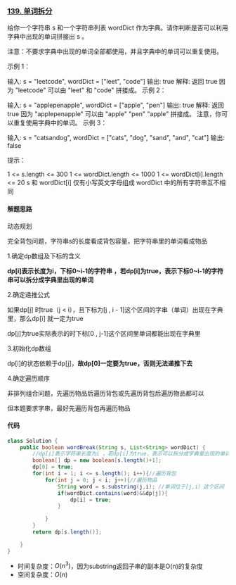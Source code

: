 ### [139. 单词拆分](https://leetcode.cn/problems/word-break/)

给你一个字符串 s 和一个字符串列表 wordDict 作为字典。请你判断是否可以利用字典中出现的单词拼接出 s 。

注意：不要求字典中出现的单词全部都使用，并且字典中的单词可以重复使用。

示例 1：

输入: s = "leetcode", wordDict = ["leet", "code"]
输出: true
解释: 返回 true 因为 "leetcode" 可以由 "leet" 和 "code" 拼接成。
示例 2：

输入: s = "applepenapple", wordDict = ["apple", "pen"]
输出: true
解释: 返回 true 因为 "applepenapple" 可以由 "apple" "pen" "apple" 拼接成。
     注意，你可以重复使用字典中的单词。
示例 3：

输入: s = "catsandog", wordDict = ["cats", "dog", "sand", "and", "cat"]
输出: false


提示：

1 <= s.length <= 300
1 <= wordDict.length <= 1000
1 <= wordDict[i].length <= 20
s 和 wordDict[i] 仅有小写英文字母组成
wordDict 中的所有字符串互不相同

#### 解题思路

动态规划

完全背包问题，字符串s的长度看成背包容量，把字符串里的单词看成物品

1.确定dp数组及下标的含义

**dp[i]表示长度为i，下标0~i-1的字符串 ，若dp[i]为true，表示下标0~i-1的字符串可以拆分成字典里出现的单词**

2.确定递推公式

如果dp[j] 时true（j < i），且下标为[j , i - 1]这个区间的字串（单词）出现在字典里，那么dp[i] 就一定为true

dp[j]为true实际表示的时下标[0 , j-1]这个区间里单词都能出现在字典里

3.初始化dp数组

dp[i]的状态依赖于dp[j]，**故dp[0]一定要为true，否则无法递推下去**

4.确定遍历顺序

非排列组合问题，先遍历物品后遍历背包或先遍历背包后遍历物品都可以

但本题要求字串，最好先遍历背包再遍历物品



#### 代码

```java
class Solution {
    public boolean wordBreak(String s, List<String> wordDict) {
        //dp[i]表示字符串长度为i ，若dp[i]为true，表示可以拆分成字典里出现的单词
        boolean[] dp = new boolean[s.length()+1];
        dp[0] = true;
        for(int i = 1; i <= s.length(); i++){//遍历背包
            for(int j = 0; j < i; j++){//遍历物品
                String word = s.substring(j,i); //单词位于[j,i）这个区间
                if(wordDict.contains(word)&&dp[j]){
                    dp[i] = true;
                }

            }
        }
        return dp[s.length()];

    }
}
```

- 时间复杂度：$O(n^3)$，因为substring返回子串的副本是O(n)的复杂度
- 空间复杂度：$O(n)$

